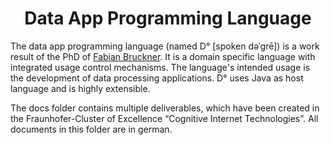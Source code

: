 <h1 align="center">
      Data App Programming Language
</h1>

The data app programming language (named D° [spoken dəˈɡrē]) is a work result of the PhD of [Fabian Bruckner](https://github.com/nazzrim).
It is a domain specific language with integrated usage control mechanisms.
The language's intended usage is the development of data processing applications.
D° uses Java as host language and is highly extensible.

The docs folder contains multiple deliverables, which have been created in the Fraunhofer-Cluster of
Excellence “Cognitive Internet Technologies”.
All documents in this folder are in german.
